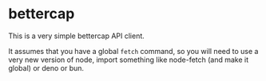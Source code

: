 # bettercap

This is a very simple bettercap API client.

It assumes that you have a global `fetch` command, so you will need to use a very new version of node, import something like node-fetch (and make it global) or deno or bun.